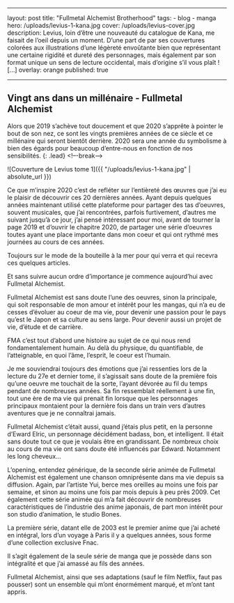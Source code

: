 
---
layout: post
title:  "Fullmetal Alchemist Brotherhood"
tags:
	- blog
	- manga
hero: /uploads/levius-1-kana.jpg
cover: /uploads/levius-cover.jpg
description: Levius, loin d’être une nouveauté du catalogue de Kana, me faisait de l’oeil depuis un moment. D’une part de par ses couvertures colorées aux illustrations d’une légèreté envoûtante bien que représentant une certaine rigidité et dureté des personnages, mais également par son format unique un sens de lecture occidental, mais d’origine s’il vous plaît ![...]
overlay: orange
published: true

---
## Vingt ans dans un millénaire - Fullmetal Alchemist

Alors que 2019 s’achève tout doucement et que 2020 s’apprête à pointer le bout de son nez, ce sont les vingts premières années de ce siècle et ce millénaire qui seront bientôt derrière. 2020 sera une année du symbolisme à bien des égards pour beaucoup d’entre-nous en fonction de nos sensibilités.
{: .lead}
<!–-break-–>

![Couverture de Levius tome 1]({{ "/uploads/levius-1-kana.jpg" | absolute_url }})

Ce que m’inspire 2020 c’est de refléter sur l’entièreté des œuvres que j’ai eu le plaisir de découvrir ces 20 dernières années. Ayant depuis quelques années maintenant utilisé cette plateforme pour partager des tas d’oeuvres, souvent musicales, que j’ai rencontrées, parfois furtivement, d’autres me suivant jusqu’à ce jour, j’ai pensé intéressant pour moi, avant de tourner la page 2019 et d’ouvrir le chapitre 2020, de partager une série d’oeuvres toutes ayant une place importante dans mon coeur et qui ont rythmé mes journées au cours de ces années.

Toujours sur le mode de la bouteille à la mer pour qui verra et qui recevra ces quelques articles.

Et sans suivre aucun ordre d’importance je commence aujourd’hui avec Fullmetal Alchemist.

Fullmetal Alchemist est sans doute l’une des oeuvres, sinon la principale, qui soit responsable de mon amour et intérêt pour les mangas, qui n’a eu de cesses d’évoluer au coeur de ma vie, pour devenir une passion pour le pays qu’est le Japon et sa culture au sens large. Pour devenir aussi un projet de vie,  d’étude et de carrière.

FMA c’est tout d’abord une histoire au sujet de ce qui nous rend fondamentalement humain. Au delà du physique, du quantifiable, de l’atteignable, en quoi l’âme, l’esprit, le coeur est l’humain.

Je me souviendrai toujours des émotions que j’ai ressenties lors de la lecture du 27e et dernier tome, il s’agissait sans doute de la première fois qu’une oeuvre me touchait de la sorte, l’ayant dévorée au fil du temps pendant de nombreuses années. Sa fin ressemblait réellement à une fin, tout une ère de ma vie qui prenait fin lorsque que les personnages principaux montaient pour la dernière fois dans un train vers d’autres aventures que je ne connaîtrai jamais.

Fullmetal Alchemist c’était aussi, quand j’étais plus petit, en la personne d’Eward Elric, un personnage décidément badass, bon, et intelligent. Il était sans doute tout ce que je voulais être en grandissant. De nombreux choix au cours de ma vie ont sans doute été influencés par Edward. Notamment les long cheveux...

L’opening, entendez générique, de la seconde série animée de Fullmetal Alchemist est également une chanson omniprésente dans ma vie depuis sa diffusion. Again, par l’artiste Yui, berce mes oreilles au moins une fois par semaine, et sinon au moins une fois par mois depuis à peu près 2009. Cet également cette série animée qui m’a fait découvrir de nombreuses caractéristiques de l’industrie des anime japonais, de part mon intérêt pour son studio d’animation, le studio Bones.

La première série, datant elle de 2003 est le premier anime que j’ai acheté en intégral, lors d’un voyage à Paris il y a quelques années, sous forme d’une collection exclusive Fnac.

Il s’agit également de la seule série de manga que je possède dans son intégralité et que j’ai amassé au fils des années.

Fullmetal Alchemist, ainsi que ses adaptations (sauf le film Netflix, faut pas pousser) sont un ensemble qui m’ont énormément marqué, et m’ont tant appris.
